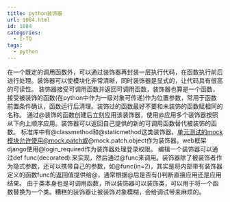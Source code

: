 ```yaml
---
title: python装饰器
url: 1084.html
id: 1084
categories:
  - I·TQ
tags:
  - python
---
```


在一个既定的调用函数外，可以通过装饰器再封装一层执行代码，在函数执行前后进行处理。装饰器可以使模块化非常清晰，同时装饰器是显式的，让代码具有很高的可读性。 装饰器接受可调用函数并返回可调用函数，装饰器也算是一个函数，接受被装饰的函数(在python中作为一级对象可传递)作为位置参数，常用于函数前置条件确认，函数运行后清理。装饰过的函数最好不要和未装饰的函数赋相同的名称。 通过@装饰的函数创建后立刻应用该装饰器，使用@应用多个装饰器按照从下向上顺序应用。装饰器可以返回自己提供的新的可调用函数替代被装饰的函数。 标准库中有@classmethod和@staticmethod这类装饰器，单元测试的mock模块允许使用@mock.patch或@mock.patch.object作为装饰器。web框架django使用@login_required作为装饰器处理登录权限。 编辑一个装饰器可以通过def func(decorated):来实现，然后通过@func来调用。装饰器除了被装饰者作为隐式参数，还可以携带自己的参数，如@func(in=2)，其实是将内部带有装饰器定义的函数func的返回值提供给@，通常根据@后是否有()判断直接应用还是应用结果。 由于类本身也是可调用函数，所以装饰器可以装饰类，可以用于将一个函数替换为一个类。糟糕的装饰器让被装饰对象模糊，会给调试带来麻烦的。